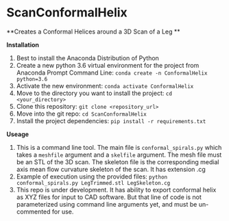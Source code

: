 # ScanConformalHelix

**Creates a Conformal Helices around a 3D Scan of a Leg
**

**Installation**

1. Best to install the Anaconda Distribution of Python
2. Create a new python 3.6 virtual environment for the project from Anaconda Prompt Command Line: `conda create -n ConformalHelix python=3.6`
3. Activate the new environment: `conda activate ConformalHelix`
4. Move to the directory you want to install the project: `cd <your_directory>`
5. Clone this repository: `git clone <repository_url>`
6. Move into the git repo: `cd ScanConformalHelix`
7. Install the project dependencies: `pip install -r requirements.txt`


**Useage**

1. This is a command line tool. The main file is `conformal_spirals.py` which takes a `meshfile` argument and a `skelfile` argument. The mesh file must be an STL of the 3D scan. The skeleton file is the corresponding medial axis mean flow curvature skeleton of the scan. It has extension .cg
2. Example of execution using the provided files: `python conformal_spirals.py LegTrimmed.stl LegSkeleton.cg`
3. This repo is under development. It has ability to export conformal helix as XYZ files for input to CAD software. But that line of code is not parameterized using command line arguments yet, and must be un-commented for use.
